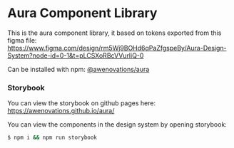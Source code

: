 # Aura Component Library

This is the aura component library, it based on tokens exported from this figma file: https://www.figma.com/design/rm5Wj9BOHd6qPaZfgspeBy/Aura-Design-System?node-id=0-1&t=pLCSXoRBcVVurliQ-0

Can be installed with npm: [@awenovations/aura](https://www.npmjs.com/package/@awenovations/aura)

### Storybook

You can view the storybook on github pages here: https://awenovations.github.io/aura/

You can view the components in the design system by opening storybook:

```bash
$ npm i && npm run storybook
```
